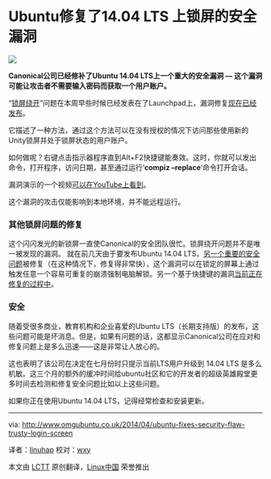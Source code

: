 Ubuntu修复了14.04 LTS 上锁屏的安全漏洞
================================================================================
![](http://www.omgubuntu.co.uk/wp-content/uploads/2013/10/security-key.jpg)

**Canonical公司已经修补了Ubuntu 14.04 LTS上一个重大的安全漏洞 — 这个漏洞可能让攻击者不需要输入密码而获取一个用户账户。**

“[锁屏绕开][1]”问题在本周早些时候已经发表在了Launchpad上，漏洞修复[现在已经发布][2]。

它描述了一种方法，通过这个方法可以在没有授权的情况下访问那些使用新的Unity锁屏并处于锁屏状态的用户账户。

如何做呢？右键点击指示器程序直到Alt+F2快捷键能奏效。这时，你就可以发出命令，打开程序，访问日期，甚至通过运行‘**compiz –replace**‘命令打开会话。

漏洞演示的一个视频[可以在YouTube上看到][3]。

这个漏洞的攻击仅能影响到本地环境，并不能远程运行。

### 其他锁屏问题的修复 ###

这个闪闪发光的新锁屏一直使Canonical的安全团队很忙。锁屏绕开问题并不是唯一被发现的漏洞。
就在前几天由于要发布Ubuntu 14.04 LTS，[另一个重要的安全问题][4]被修复（在这种情况下，修复得非常快），这个漏洞可以在锁定的屏幕上通过触发任意一个容易可重复的崩溃强制电脑解锁。另一个基于快捷键的漏洞[当前正在修复的过程中][5]。

### 安全 ###

随着受很多商业，教育机构和企业喜爱的Ubuntu LTS（长期支持版）的发布，这些问题可能是坏消息。但是，如果有问题的话，这都显示Canonical公司在应对和修复问题上是多么迅速——这是非常让人放心的。

这也表明了该公司在决定在七月份时只提示当前LTS用户升级到 14.04 LTS 是多么机敏。这三个月的额外的缓冲时间给ubuntu社区和它的开发者的超级英雄殿堂更多时间去检测和修复安全问题比如以上这些问题。

如果你正在使用Ubuntu 14.04 LTS，记得经常检查和安装更新。

--------------------------------------------------------------------------------

via: http://www.omgubuntu.co.uk/2014/04/ubuntu-fixes-security-flaw-trusty-login-screen

译者：[linuhap](https://github.com/linuhap) 校对：[wxy](https://github.com/wxy)

本文由 [LCTT](https://github.com/LCTT/TranslateProject) 原创翻译，[Linux中国](http://linux.cn/) 荣誉推出

[1]:https://bugs.launchpad.net/ubuntu/+source/unity/+bug/1313885
[2]:https://launchpad.net/ubuntu/trusty/+source/unity/7.2.0+14.04.20140423-0ubuntu1.1
[3]:https://www.youtube.com/watch?v=d4UUB0sI5Fc
[4]:https://bugs.launchpad.net/ubuntu/+source/unity/+bug/1308572
[5]:https://bugs.launchpad.net/ubuntu/trusty/+source/unity/+bug/1314247